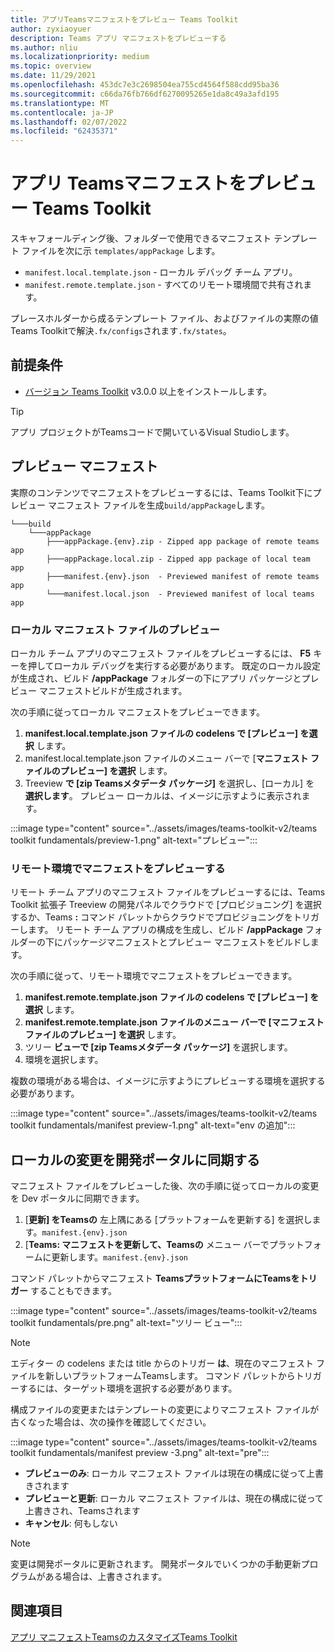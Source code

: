 ```yaml
---
title: アプリTeamsマニフェストをプレビュー Teams Toolkit
author: zyxiaoyuer
description: Teams アプリ マニフェストをプレビューする
ms.author: nliu
ms.localizationpriority: medium
ms.topic: overview
ms.date: 11/29/2021
ms.openlocfilehash: 453dc7e3c2698504ea755cd4564f588cdd95ba36
ms.sourcegitcommit: c66da76fb766df6270095265e1da8c49a3afd195
ms.translationtype: MT
ms.contentlocale: ja-JP
ms.lasthandoff: 02/07/2022
ms.locfileid: "62435371"
---
```

# <a name="preview-teams-app-manifest-in-teams-toolkit"></a>アプリ Teamsマニフェストをプレビュー Teams Toolkit

スキャフォールディング後、フォルダーで使用できるマニフェスト テンプレート ファイルを次に示 `templates/appPackage` します。

- `manifest.local.template.json` - ローカル デバッグ チーム アプリ。
- `manifest.remote.template.json` - すべてのリモート環境間で共有されます。

プレースホルダーから成るテンプレート ファイル、およびファイルの実際の値Teams Toolkitで解決`.fx/configs`されます`.fx/states`。

## <a name="prerequisite"></a>前提条件

* [バージョン Teams Toolkit](https://marketplace.visualstudio.com/items?itemName=TeamsDevApp.ms-teams-vscode-extension) v3.0.0 以上をインストールします。

> [!TIP]
> アプリ プロジェクトがTeamsコードで開いているVisual Studioします。

## <a name="preview-manifest"></a>プレビュー マニフェスト

実際のコンテンツでマニフェストをプレビューするには、Teams Toolkit下にプレビュー マニフェスト ファイルを生成`build/appPackage`します。

```text
└───build
    └───appPackage
        ├───appPackage.{env}.zip - Zipped app package of remote teams app
        ├───appPackage.local.zip - Zipped app package of local team app
        ├───manifest.{env}.json  - Previewed manifest of remote teams app
        └───manifest.local.json  - Previewed manifest of local teams app
```

### <a name="preview-local-manifest-file"></a>ローカル マニフェスト ファイルのプレビュー

ローカル チーム アプリのマニフェスト ファイルをプレビューするには、 **F5** キーを押してローカル デバッグを実行する必要があります。 既定のローカル設定が生成され、ビルド **/appPackage** フォルダーの下にアプリ パッケージとプレビュー マニフェストビルドが生成されます。

次の手順に従ってローカル マニフェストをプレビューできます。

1. **manifest.local.template.json ファイルの codelens で [プレビュー] を選択** します。
2. manifest.local.template.json ファイルのメニュー バーで [**マニフェスト ファイルのプレビュー] を選択** します。
3. Treeview **で [zip Teamsメタデータ パッケージ]** を選択し、[ローカル] を **選択します**。
プレビュー ローカルは、イメージに示すように表示されます。

:::image type="content" source="../assets/images/teams-toolkit-v2/teams toolkit fundamentals/preview-1.png" alt-text="プレビュー":::

### <a name="preview-manifest-in-remote-environment"></a>リモート環境でマニフェストをプレビューする

リモート チーム アプリのマニフェスト ファイルをプレビューするには、Teams Toolkit 拡張子 Treeview の開発パネルでクラウドで [プロビジョニング] を選択するか、Teams **:** コマンド パレットからクラウドでプロビジョニングをトリガーします。 リモート チーム アプリの構成を生成し、ビルド **/appPackage** フォルダーの下にパッケージマニフェストとプレビュー マニフェストをビルドします。

次の手順に従って、リモート環境でマニフェストをプレビューできます。

1. **manifest.remote.template.json ファイルの codelens で [プレビュー] を選択** します。
2. **manifest.remote.template.json ファイルのメニュー バーで [マニフェスト ファイルのプレビュー] を選択** します。
3. ツリー **ビューで [zip Teamsメタデータ パッケージ]** を選択します。
4. 環境を選択します。

複数の環境がある場合は、イメージに示すようにプレビューする環境を選択する必要があります。

:::image type="content" source="../assets/images/teams-toolkit-v2/teams toolkit fundamentals/manifest preview-1.png" alt-text="env の追加":::

## <a name="sync-local-changes-to-dev-portal"></a>ローカルの変更を開発ポータルに同期する

マニフェスト ファイルをプレビューした後、次の手順に従ってローカルの変更を Dev ポータルに同期できます。

1.  [**更新] をTeamsの** 左上隅にある [プラットフォームを更新する] を選択します。`manifest.{env}.json`
2. [**Teams: マニフェストを更新して、Teamsの** メニュー バーでプラットフォームに更新します。`manifest.{env}.json`

 コマンド パレットからマニフェスト **TeamsプラットフォームにTeamsをトリガー** することもできます。

   :::image type="content" source="../assets/images/teams-toolkit-v2/teams toolkit fundamentals/pre.png" alt-text="ツリー ビュー":::

> [!NOTE]
> エディター の codelens または title からのトリガー **は**、現在のマニフェスト ファイルを新しいプラットフォームTeamsします。 コマンド パレットからトリガーするには、ターゲット環境を選択する必要があります。

構成ファイルの変更またはテンプレートの変更によりマニフェスト ファイルが古くなった場合は、次の操作を確認してください。

:::image type="content" source="../assets/images/teams-toolkit-v2/teams toolkit fundamentals/manifest preview -3.png" alt-text="pre":::

- **プレビューのみ**: ローカル マニフェスト ファイルは現在の構成に従って上書きされます
- **プレビューと更新**: ローカル マニフェスト ファイルは、現在の構成に従って上書きされ、Teamsされます
- **キャンセル**: 何もしない

> [!NOTE]
> 変更は開発ポータルに更新されます。 開発ポータルでいくつかの手動更新プログラムがある場合は、上書きされます。

## <a name="see-also"></a>関連項目

[アプリ マニフェストTeamsのカスタマイズTeams Toolkit](TeamsFx-manifest-customization.md)
